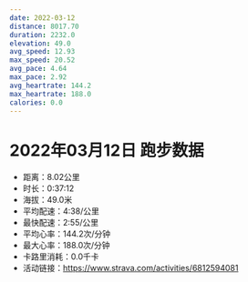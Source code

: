 ```yaml
---
date: 2022-03-12
distance: 8017.70
duration: 2232.0
elevation: 49.0
avg_speed: 12.93
max_speed: 20.52
avg_pace: 4.64
max_pace: 2.92
avg_heartrate: 144.2
max_heartrate: 188.0
calories: 0.0
---
```


# 2022年03月12日 跑步数据

- 距离：8.02公里
- 时长：0:37:12
- 海拔：49.0米
- 平均配速：4:38/公里
- 最快配速：2:55/公里
- 平均心率：144.2次/分钟
- 最大心率：188.0次/分钟
- 卡路里消耗：0.0千卡
- 活动链接：https://www.strava.com/activities/6812594081
